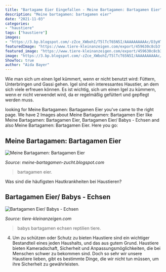 ```yaml
---
title: "Bartagame Eier Eingefallen - Meine Bartagamen: Bartagamen Eier"
description: "Meine bartagamen: bartagamen eier"
date: "2021-11-03"
categories:
- "haustiere"
tags: ["haustiere"]
images:
- "https://3.bp.blogspot.com/-zZce_XWbohI/T5lTcT65N5I/AAAAAAAAAAc/D3yHTVIoTZE/s1600/PICT9717.JPG"
featuredImage: "https://www.tiere-kleinanzeigen.com/export/459630c8cb3fd7d773b3983afb374.jpg"
featured_image: "https://www.tiere-kleinanzeigen.com/export/459630c8cb3fd7d773b3983afb374.jpg"
image: "https://3.bp.blogspot.com/-zZce_XWbohI/T5lTcT65N5I/AAAAAAAAAAc/D3yHTVIoTZE/s1600/PICT9717.JPG"
ShowToc: true
author: "Aida Bayer"
---
```



Wie man sich um einen Igel kümmert, wenn er nicht benutzt wird: Füttern, Unterbringen und Gassi gehen.
Igel sind ein interessantes Haustier, an dem sich viele erfreuen können. Es ist wichtig, sich um einen Igel zu kümmern, wenn er nicht verwendet wird, da er regelmäßig gefüttert und gepflegt werden muss.

	

		
looking for Meine Bartagamen: Bartagamen Eier you've came to the right page. We have 2 Images about Meine Bartagamen: Bartagamen Eier like Meine Bartagamen: Bartagamen Eier, Bartagamen Eier/ Babys - Echsen and also Meine Bartagamen: Bartagamen Eier. Here you go:
		
    
## Meine Bartagamen: Bartagamen Eier

<img loading=lazy src="https://3.bp.blogspot.com/-zZce_XWbohI/T5lTcT65N5I/AAAAAAAAAAc/D3yHTVIoTZE/s1600/PICT9717.JPG" onerror="this.onerror=null;this.src='https://tse1.mm.bing.net/th?id=OIP.fFdVqfO9DTabnElmndgQ2QHaFj&amp;pid=15.1';" alt="Meine Bartagamen: Bartagamen Eier">

_Source: meine-bartagamen-zucht.blogspot.com_

>bartagamen eier. 

	

Was sind die häufigsten Hautkrankheiten bei Haustieren?

    
## Bartagamen Eier/ Babys - Echsen

<img loading=lazy src="https://www.tiere-kleinanzeigen.com/export/459630c8cb3fd7d773b3983afb374.jpg" onerror="this.onerror=null;this.src='https://tse2.mm.bing.net/th?id=OIP.wIkiQwoi5ekuh0HK9Ok9SwHaFj&amp;pid=15.1';" alt="Bartagamen Eier/ Babys - Echsen">

_Source: tiere-kleinanzeigen.com_

>babys bartagamen echsen reptilien tiere. 

	

4. Um zu schützen oder Schutz zu bieten
Haustiere sind ein wichtiger Bestandteil eines jeden Haushalts, und das aus gutem Grund. Haustiere bieten Kameradschaft, Sicherheit und Anpassungsmöglichkeiten, die bei Menschen schwer zu bekommen sind. Doch so sehr wir unsere Haustiere lieben, gibt es bestimmte Dinge, die wir nicht tun müssen, um ihre Sicherheit zu gewährleisten.

